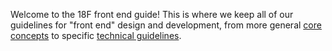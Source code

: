 Welcome to the 18F front end guide! This is where we keep all of our
guidelines for "front end" design and development, from more general
[core concepts](#concepts) to specific [technical
guidelines](#technical).
